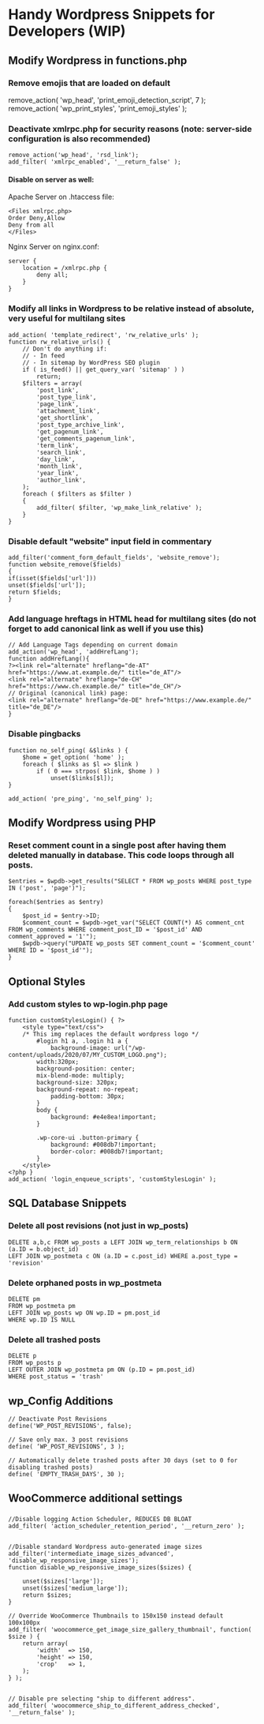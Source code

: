 # Handy Wordpress Snippets for Developers (WIP)



## Modify Wordpress in functions.php


### Remove emojis that are loaded on default 
remove_action( 'wp_head', 'print_emoji_detection_script', 7 );
remove_action( 'wp_print_styles', 'print_emoji_styles' );

### Deactivate xmlrpc.php for security reasons (note: server-side configuration is also recommended)
```
remove_action('wp_head', 'rsd_link');
add_filter( 'xmlrpc_enabled', '__return_false' );
```
#### Disable on server as well:
Apache Server on .htaccess file:
```
<Files xmlrpc.php>
Order Deny,Allow
Deny from all
</Files>
```
Nginx Server on nginx.conf:
```
server {
    location = /xmlrpc.php {
        deny all;
    }
}
```


### Modify all links in Wordpress to be relative instead of absolute, very useful for multilang sites
```
add_action( 'template_redirect', 'rw_relative_urls' );
function rw_relative_urls() {
    // Don't do anything if:
    // - In feed
    // - In sitemap by WordPress SEO plugin
    if ( is_feed() || get_query_var( 'sitemap' ) )
        return;
    $filters = array(
        'post_link',
        'post_type_link',
        'page_link',
        'attachment_link',
        'get_shortlink',
        'post_type_archive_link',
        'get_pagenum_link',
        'get_comments_pagenum_link',
        'term_link',
        'search_link',
        'day_link',
        'month_link',
        'year_link',
		'author_link',
    );
    foreach ( $filters as $filter )
    {
        add_filter( $filter, 'wp_make_link_relative' );
    }
}
```

### Disable default "website" input field in commentary
```
add_filter('comment_form_default_fields', 'website_remove');
function website_remove($fields)
{
if(isset($fields['url']))
unset($fields['url']);
return $fields;
}
```


### Add language hreftags in HTML head for multilang sites (do not forget to add canonical link as well if you use this)
```
// Add Language Tags depending on current domain
add_action('wp_head', 'addHrefLang');
function addHrefLang(){
?><link rel="alternate" hreflang="de-AT" href="https://www.at.example.de/" title="de_AT"/>
<link rel="alternate" hreflang="de-CH" href="https://www.ch.example.de/" title="de_CH"/>
// Original (canonical link) page:
<link rel="alternate" hreflang="de-DE" href="https://www.example.de/" title="de_DE"/>
}
```


### Disable pingbacks
```
function no_self_ping( &$links ) {
    $home = get_option( 'home' );
    foreach ( $links as $l => $link )
        if ( 0 === strpos( $link, $home ) )
            unset($links[$l]);
}
 
add_action( 'pre_ping', 'no_self_ping' );
```

## Modify Wordpress using PHP

### Reset comment count in a single post after having them deleted manually in database. This code loops through all posts.
```
$entries = $wpdb->get_results("SELECT * FROM wp_posts WHERE post_type IN ('post', 'page')");

foreach($entries as $entry)
{
    $post_id = $entry->ID;
    $comment_count = $wpdb->get_var("SELECT COUNT(*) AS comment_cnt FROM wp_comments WHERE comment_post_ID = '$post_id' AND comment_approved = '1'");
    $wpdb->query("UPDATE wp_posts SET comment_count = '$comment_count' WHERE ID = '$post_id'");
}
```



## Optional Styles

### Add custom styles to wp-login.php page
```
function customStylesLogin() { ?>
    <style type="text/css">
    /* This img replaces the default wordpress logo */
        #login h1 a, .login h1 a {
            background-image: url("/wp-content/uploads/2020/07/MY_CUSTOM_LOGO.png");
		width:320px;
		background-position: center;
		mix-blend-mode: multiply;
		background-size: 320px;
		background-repeat: no-repeat;
        	padding-bottom: 30px;
        }
		body {
			background: #e4e8ea!important;
		}

		.wp-core-ui .button-primary {
			background: #008db7!important;
			border-color: #008db7!important;
		}
    </style>
<?php }
add_action( 'login_enqueue_scripts', 'customStylesLogin' );
```


## SQL Database Snippets
### Delete all post revisions (not just in wp_posts)
```
DELETE a,b,c FROM wp_posts a LEFT JOIN wp_term_relationships b ON (a.ID = b.object_id)
LEFT JOIN wp_postmeta c ON (a.ID = c.post_id) WHERE a.post_type = 'revision'
```

### Delete orphaned posts in wp_postmeta
```
DELETE pm
FROM wp_postmeta pm
LEFT JOIN wp_posts wp ON wp.ID = pm.post_id
WHERE wp.ID IS NULL
```

### Delete all trashed posts 
```
DELETE p
FROM wp_posts p
LEFT OUTER JOIN wp_postmeta pm ON (p.ID = pm.post_id)
WHERE post_status = 'trash'
```



## wp_Config Additions
```
// Deactivate Post Revisions
define('WP_POST_REVISIONS', false);

// Save only max. 3 post revisions
define( ‘WP_POST_REVISIONS’, 3 );

// Automatically delete trashed posts after 30 days (set to 0 for disabling trashed posts)
define( 'EMPTY_TRASH_DAYS', 30 ); 
```



## WooCommerce additional settings


###
```
//Disable logging Action Scheduler, REDUCES DB BLOAT 
add_filter( 'action_scheduler_retention_period', '__return_zero' );


//Disable standard Wordpress auto-generated image sizes
add_filter('intermediate_image_sizes_advanced', 'disable_wp_responsive_image_sizes');
function disable_wp_responsive_image_sizes($sizes) {

	unset($sizes['large']);
	unset($sizes['medium_large']);
	return $sizes;
}

// Override WooCommerce Thumbnails to 150x150 instead default 100x100px
add_filter( 'woocommerce_get_image_size_gallery_thumbnail', function( $size ) {
	return array(
		'width'  => 150,
		'height' => 150,
		'crop'   => 1,
	);
} );


// Disable pre selecting "ship to different address".
add_filter( 'woocommerce_ship_to_different_address_checked', '__return_false' );




```
###
